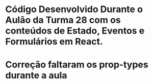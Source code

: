 # Código Desenvolvido Durante o Aulão da Turma 28 com os conteúdos de Estado, Eventos e Formulários em React.

# Correção faltaram os prop-types durante a aula
